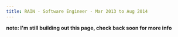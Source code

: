 ```yaml
---
title: RAIN - Software Engineer - Mar 2013 to Aug 2014
---
```

__note: I'm still building out this page, check back soon for more info__